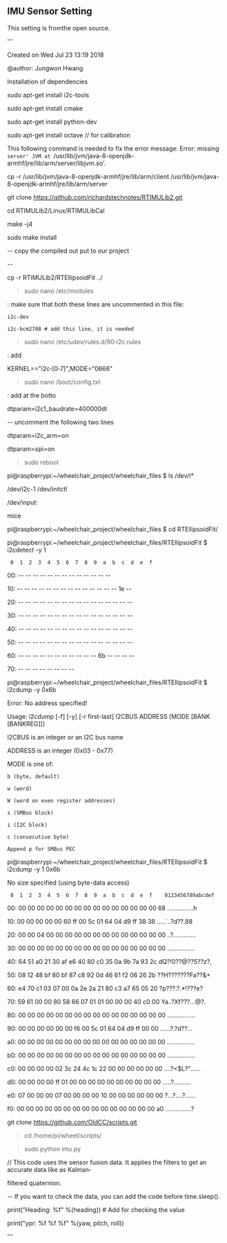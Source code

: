 ## IMU Sensor Setting
This setting is fromthe open source.

'''

Created on Wed Jul 23 13:19 2018

@author: Jungwon Hwang

Installation of dependencies

sudo apt-get install i2c-tools 

sudo apt-get install cmake

sudo apt-get install python-dev

sudo apt-get install octave // for calibration


This following command is needed to fix the error message: Error: missing `server' JVM at `/usr/lib/jvm/java-8-openjdk-armhf/jre/lib/arm/server/libjvm.so'.


cp -r /usr/lib/jvm/java-8-openjdk-armhf/jre/lib/arm/client /usr/lib/jvm/java-8-openjdk-armhf/jre/lib/arm/server 


git clone https://github.com/richardstechnotes/RTIMULib2.git


cd RTIMULib2/Linux/RTIMULibCal

make -j4

sudo make install


-- copy the compiled out put to our project

--

cp -r RTIMULib2/RTEllipsoidFit ../


> sudo nano /etc/modules

: make sure that both these lines are uncommented in this file:

    i2c‐dev
    
    i2c‐bcm2708 # add this line, it is needed
    

> sudo nano /etc/udev/rules.d/90‐i2c.rules

: add

KERNEL=="i2c‐[0‐7]",MODE="0666"


> sudo nano /boot/config.txt

: add at the botto

dtparam=i2c1_baudrate=400000dt


-- uncomment the following two lines

dtparam=i2c_arm=on

dtparam=spi=on


> sudo reboot


pi@raspberrypi:~/wheelchair_project/wheelchair_files $ ls /dev/i*

/dev/i2c-1  /dev/initctl


/dev/input:

mice

pi@raspberrypi:~/wheelchair_project/wheelchair_files $ cd RTEllipsoidFit/

pi@raspberrypi:~/wheelchair_project/wheelchair_files/RTEllipsoidFit $ i2cdetect -y 1

     0  1  2  3  4  5  6  7  8  9  a  b  c  d  e  f
     
00:          -- -- -- -- -- -- -- -- -- -- -- -- -- 

10: -- -- -- -- -- -- -- -- -- -- -- -- -- -- 1e -- 

20: -- -- -- -- -- -- -- -- -- -- -- -- -- -- -- -- 

30: -- -- -- -- -- -- -- -- -- -- -- -- -- -- -- -- 

40: -- -- -- -- -- -- -- -- -- -- -- -- -- -- -- -- 

50: -- -- -- -- -- -- -- -- -- -- -- -- -- -- -- -- 

60: -- -- -- -- -- -- -- -- -- -- -- 6b -- -- -- -- 

70: -- -- -- -- -- -- -- --                     

pi@raspberrypi:~/wheelchair_project/wheelchair_files/RTEllipsoidFit $ i2cdump -y 0x6b

Error: No address specified!

Usage: i2cdump [-f] [-y] [-r first-last] I2CBUS ADDRESS [MODE [BANK [BANKREG]]]

  I2CBUS is an integer or an I2C bus name
  
  ADDRESS is an integer (0x03 - 0x77)
  
  MODE is one of:
  
    b (byte, default)
    
    w (word)
    
    W (word on even register addresses)
    
    s (SMBus block)
    
    i (I2C block)
    
    c (consecutive byte)
    
    Append p for SMBus PEC
    
pi@raspberrypi:~/wheelchair_project/wheelchair_files/RTEllipsoidFit $ i2cdump -y 1 0x6b

No size specified (using byte-data access)

     0  1  2  3  4  5  6  7  8  9  a  b  c  d  e  f    0123456789abcdef
     
00: 00 00 00 00 00 00 00 00 00 00 00 00 00 00 00 68    ...............h

10: 00 00 00 00 00 60 ff 00 5c 01 64 04 d9 ff 38 38    .....`..\?d??.88

20: 00 00 04 00 00 00 00 00 00 00 00 00 00 00 00 00    ..?.............

30: 00 00 00 00 00 00 00 00 00 00 00 00 00 00 00 00    ................

40: 64 51 a0 21 30 af e6 40 80 c0 35 0a 9b 7a 93 2c    dQ?!0??@??5??z?,

50: 08 12 48 bf 80 bf 87 c8 92 0d 46 61 f2 06 26 2b    ??H???????Fa??&+

60: e4 70 c1 03 07 00 0a 2e 2a 21 80 c3 a7 65 05 20    ?p???.?.*!???e? 

70: 59 61 00 00 80 58 66 07 01 01 00 00 00 40 c0 00    Ya..?Xf???...@?.

80: 00 00 00 00 00 00 00 00 00 00 00 00 00 00 00 00    ................

90: 00 00 00 00 00 00 f6 00 5c 01 64 04 d9 ff 00 00    ......?.\?d??...

a0: 00 00 00 00 00 00 00 00 00 00 00 00 00 00 00 00    ................

b0: 00 00 00 00 00 00 00 00 00 00 00 00 00 00 00 00    ................

c0: 00 00 00 00 02 3c 24 4c 1c 22 00 00 00 00 00 00    ....?<$L?"......

d0: 00 00 00 00 ff 01 00 00 00 00 00 00 00 00 00 00    .....?..........

e0: 07 00 00 00 07 00 00 00 00 10 00 00 00 00 00 00    ?...?....?......

f0: 00 00 00 00 00 00 00 00 00 00 00 00 00 00 00 a0    ...............?



git clone https://github.com/OldCC/scripts.git


> cd /home/pi/wheel/scripts/

> sudo python imu.py

// This code uses the sensor fusion data. It applies the filters to get an accurate data like as Kalman‐

filtered quaternion.

-- If you want to check the data, you can add the code before time.sleep().

print("Heading: %f" %(heading)) # Add for checking the value

print("ypr: %f %f %f" %(yaw, pitch, roll))


'''

